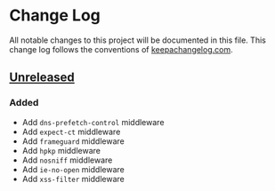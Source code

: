 # Change Log
All notable changes to this project will be documented in this file. This change log follows the conventions of [keepachangelog.com](http://keepachangelog.com/).

## [Unreleased]
### Added
- Add `dns-prefetch-control` middleware
- Add `expect-ct` middleware
- Add `frameguard` middleware
- Add `hpkp` middleware
- Add `nosniff` middleware
- Add `ie-no-open` middleware
- Add `xss-filter` middleware

[Unreleased]: https://github.com/EvanHahn/ring-secure-headers/compare/0.1.1...HEAD
